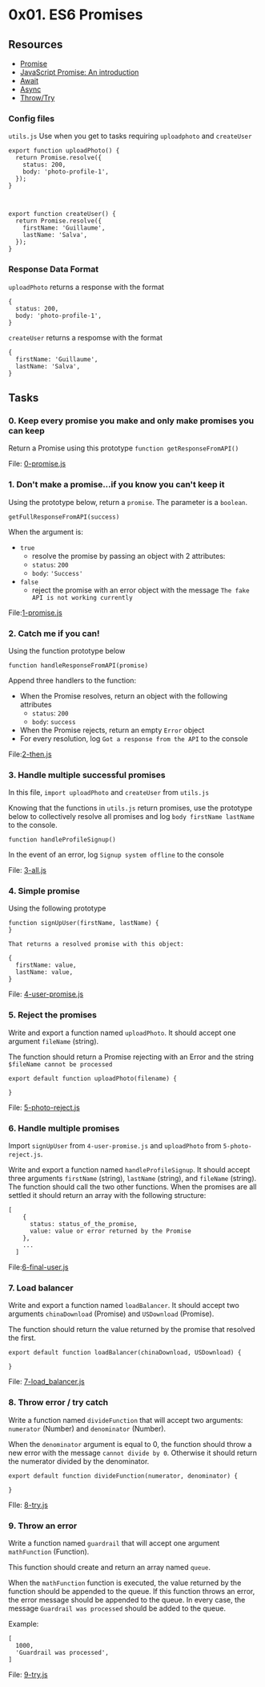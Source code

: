 
# 0x01. ES6 Promises

## Resources

- [Promise](https://developer.mozilla.org/en-US/docs/Web/JavaScript/Reference/Global_Objects/Promise)
- [JavaScript Promise: An introduction](https://web.dev/promises/#whats-all-the-fuss-about)
- [Await](https://developer.mozilla.org/en-US/docs/Web/JavaScript/Reference/Operators/await)
- [Async](https://developer.mozilla.org/en-US/docs/Web/JavaScript/Reference/Statements/async_function)
- [Throw/Try](https://developer.mozilla.org/en-US/docs/Web/JavaScript/Reference/Statements/throw)

### Config files
`utils.js`
Use when you get to tasks requiring `uploadphoto` and `createUser`

```
export function uploadPhoto() {
  return Promise.resolve({
    status: 200,
    body: 'photo-profile-1',
  });
}



export function createUser() {
  return Promise.resolve({
    firstName: 'Guillaume',
    lastName: 'Salva',
  });
}

```

### Response Data Format
`uploadPhoto` returns a response with the format
```
{
  status: 200,
  body: 'photo-profile-1',
}
```
`createUser` returns a respomse with the format
```
{
  firstName: 'Guillaume',
  lastName: 'Salva',
}
```

## Tasks

### 0. Keep every promise you make and only make promises you can keep

Return a Promise using this prototype `function getResponseFromAPI()`

File: [0-promise.js](0-promise.js)

### 1. Don't make a promise...if you know you can't keep it

Using the prototype below, return a `promise`. The parameter is a `boolean`.
```
getFullResponseFromAPI(success)
```

When the argument is:

 - `true`
   - resolve the promise by passing an object with 2 attributes:
    - `status`: `200`
    - `body`: `'Success'`
 - `false`
   - reject the promise with an error object with the message `The fake API is not working currently`

File:[1-promise.js](1-promise.js)

### 2. Catch me if you can!

Using the function prototype below

```
function handleResponseFromAPI(promise)
```

Append three handlers to the function:

 - When the Promise resolves, return an object with the following attributes
    - `status`: `200`
    - `body`: `success`
 - When the Promise rejects, return an empty `Error` object
 - For every resolution, log `Got a response from the API` to the console

File:[2-then.js](2-then.js)

### 3. Handle multiple successful promises

In this file, `import uploadPhoto` and `createUser` from `utils.js`

Knowing that the functions in `utils.js` return promises, use the prototype below to collectively resolve all promises and log `body firstName lastName` to the console.

```
function handleProfileSignup()
```

In the event of an error, log `Signup system offline` to the console


File: [3-all.js](3-all.js)

### 4. Simple promise
Using the following prototype

```
function signUpUser(firstName, lastName) {
}
```

```
That returns a resolved promise with this object:

{
  firstName: value,
  lastName: value,
}
```

File: [4-user-promise.js](4-user-promise.js)

### 5. Reject the promises

Write and export a function named `uploadPhoto`. It should accept one argument `fileName` (string).

The function should return a Promise rejecting with an Error and the string `$fileName cannot be processed`

```
export default function uploadPhoto(filename) {

}
```

File: [5-photo-reject.js](5-photo-reject.js)

### 6. Handle multiple promises
Import `signUpUser` from `4-user-promise.js` and `uploadPhoto` from `5-photo-reject.js`.

Write and export a function named `handleProfileSignup`. It should accept three arguments `firstName` (string), `lastName` (string), and `fileName` (string). The function should call the two other functions. When the promises are all settled it should return an array with the following structure:

```
[
    {
      status: status_of_the_promise,
      value: value or error returned by the Promise
    },
    ...
  ]
```

File:[6-final-user.js](6-final-user.js)

### 7. Load balancer

Write and export a function named `loadBalancer`. It should accept two arguments `chinaDownload` (Promise) and `USDownload` (Promise).

The function should return the value returned by the promise that resolved the first.

```
export default function loadBalancer(chinaDownload, USDownload) {

}
```

File: [7-load\_balancer.js](7-load_balancer.js)

### 8. Throw error / try catch

Write a function named `divideFunction` that will accept two arguments: `numerator` (Number) and `denominator` (Number).

When the `denominator` argument is equal to 0, the function should throw a new error with the message `cannot divide by 0`. Otherwise it should return the numerator divided by the denominator.

```
export default function divideFunction(numerator, denominator) {

}
```

FIle: [8-try.js](8-try.js)

### 9. Throw an error

Write a function named `guardrail` that will accept one argument `mathFunction` (Function).

This function should create and return an array named `queue`.

When the `mathFunction` function is executed, the value returned by the function should be appended to the queue. If this function throws an error, the error message should be appended to the queue. In every case, the message `Guardrail was processed` should be added to the queue.

Example:

```
[
  1000,
  'Guardrail was processed',
]
```

File: [9-try.js](9-try.js)


